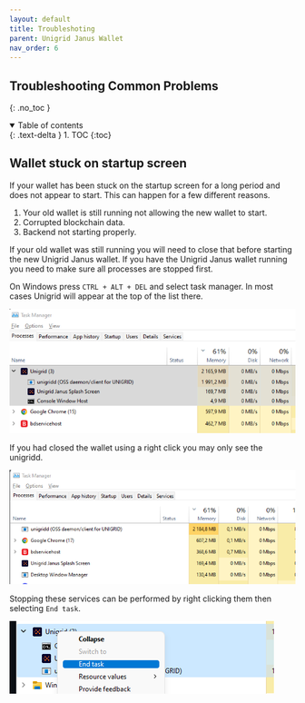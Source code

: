 ```yaml
---
layout: default
title: Troubleshoting
parent: Unigrid Janus Wallet
nav_order: 6
---
```


## Troubleshooting Common Problems
{: .no_toc }

<details open markdown="block">
  <summary>
    Table of contents
  </summary>
  {: .text-delta }
1. TOC
{:toc}
</details>

## Wallet stuck on startup screen

If your wallet has been stuck on the startup screen for a long period and does not appear to start. This can happen for a few different reasons.

1.  Your old wallet is still running not allowing the new wallet to start.
2.  Corrupted blockchain data.
3.  Backend not starting properly.

If your old wallet was still running you will need to close that before starting the new Unigrid Janus wallet. If you have the Unigrid Janus wallet running you need to make sure all processes are stopped first.

On Windows press `CTRL + ALT + DEL` and select task manager. In most cases Unigrid will appear at the top of the list there.

![](../../assets/images/task-manager.png)

If you had closed the wallet using a right click you may only see the unigridd.

![](../../assets/images/only-unigridd.png)

Stopping these services can be performed by right clicking them then selecting `End task`.

![](../../assets/images/end-task.png)


